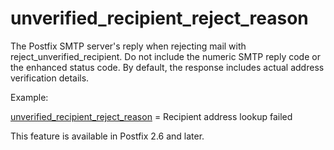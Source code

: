# unverified_recipient_reject_reason 

 The Postfix SMTP server's reply when rejecting mail with
reject_unverified_recipient. Do not include the numeric SMTP reply
code or the enhanced status code. By default, the response includes
actual address verification details.

 Example: 


<a href="postconf.5.html#unverified_recipient_reject_reason">unverified_recipient_reject_reason</a> = Recipient address lookup failed


 This feature is available in Postfix 2.6 and later. 


